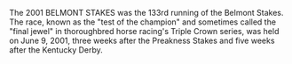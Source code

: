 The 2001 BELMONT STAKES was the 133rd running of the Belmont Stakes. The race, known as the "test of the champion" and sometimes called the "final jewel" in thoroughbred horse racing's Triple Crown series, was held on June 9, 2001, three weeks after the Preakness Stakes and five weeks after the Kentucky Derby.
